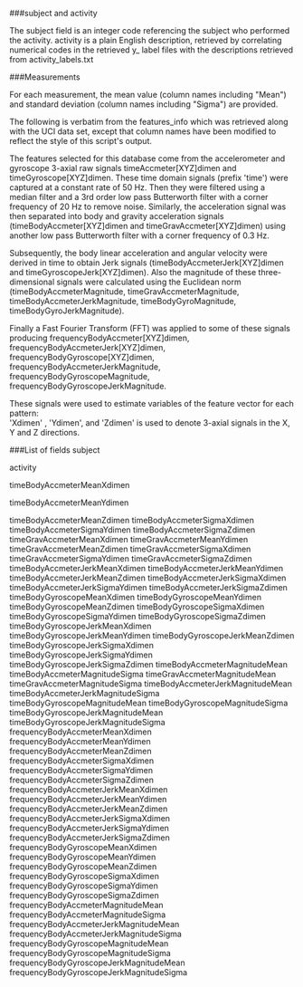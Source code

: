 ###subject and activity

The subject field is an integer code referencing the subject who performed the activity. activity is a plain English description, retrieved by correlating numerical codes in the retrieved y_ label files with the descriptions retrieved from activity_labels.txt

###Measurements

For each measurement, the mean value (column names including "Mean") and standard deviation (column names including "Sigma") are provided.

The following is verbatim from the features_info which was retrieved along with the UCI data set, except that column names have been modified to reflect the style of this script's output.

The features selected for this database come from the accelerometer and gyroscope 3-axial raw signals timeAccmeter[XYZ]dimen and timeGyroscope[XYZ]dimen. These time domain signals (prefix 'time') were captured at a constant rate of 50 Hz. Then they were filtered using a median filter and a 3rd order low pass Butterworth filter with a corner frequency of 20 Hz to remove noise. Similarly, the acceleration signal was then separated into body and gravity acceleration signals (timeBodyAccmeter[XYZ]dimen and timeGravAccmeter[XYZ]dimen) using another low pass Butterworth filter with a corner frequency of 0.3 Hz. 

Subsequently, the body linear acceleration and angular velocity were derived in time to obtain Jerk signals (timeBodyAccmeterJerk[XYZ]dimen and timeGyroscopeJerk[XYZ]dimen). Also the magnitude of these three-dimensional signals were calculated using the Euclidean norm (timeBodyAccmeterMagnitude, timeGravAccmeterMagnitude, timeBodyAccmeterJerkMagnitude, timeBodyGyroMagnitude, timeBodyGyroJerkMagnitude). 

Finally a Fast Fourier Transform (FFT) was applied to some of these signals producing frequencyBodyAccmeter[XYZ]dimen, frequencyBodyAccmeterJerk[XYZ]dimen, frequencyBodyGyroscope[XYZ]dimen, frequencyBodyAccmeterJerkMagnitude, frequencyBodyGyroscopeMagnitude, frequencyBodyGyroscopeJerkMagnitude.

These signals were used to estimate variables of the feature vector for each pattern:  
'Xdimen' , 'Ydimen', and 'Zdimen' is used to denote 3-axial signals in the X, Y and Z directions.

###List of fields
subject

activity

timeBodyAccmeterMeanXdimen

timeBodyAccmeterMeanYdimen

timeBodyAccmeterMeanZdimen
timeBodyAccmeterSigmaXdimen
timeBodyAccmeterSigmaYdimen
timeBodyAccmeterSigmaZdimen
timeGravAccmeterMeanXdimen
timeGravAccmeterMeanYdimen
timeGravAccmeterMeanZdimen
timeGravAccmeterSigmaXdimen
timeGravAccmeterSigmaYdimen
timeGravAccmeterSigmaZdimen
timeBodyAccmeterJerkMeanXdimen
timeBodyAccmeterJerkMeanYdimen
timeBodyAccmeterJerkMeanZdimen
timeBodyAccmeterJerkSigmaXdimen
timeBodyAccmeterJerkSigmaYdimen
timeBodyAccmeterJerkSigmaZdimen
timeBodyGyroscopeMeanXdimen
timeBodyGyroscopeMeanYdimen
timeBodyGyroscopeMeanZdimen
timeBodyGyroscopeSigmaXdimen
timeBodyGyroscopeSigmaYdimen
timeBodyGyroscopeSigmaZdimen
timeBodyGyroscopeJerkMeanXdimen
timeBodyGyroscopeJerkMeanYdimen
timeBodyGyroscopeJerkMeanZdimen
timeBodyGyroscopeJerkSigmaXdimen
timeBodyGyroscopeJerkSigmaYdimen
timeBodyGyroscopeJerkSigmaZdimen
timeBodyAccmeterMagnitudeMean
timeBodyAccmeterMagnitudeSigma
timeGravAccmeterMagnitudeMean
timeGravAccmeterMagnitudeSigma
timeBodyAccmeterJerkMagnitudeMean
timeBodyAccmeterJerkMagnitudeSigma
timeBodyGyroscopeMagnitudeMean
timeBodyGyroscopeMagnitudeSigma
timeBodyGyroscopeJerkMagnitudeMean
timeBodyGyroscopeJerkMagnitudeSigma
frequencyBodyAccmeterMeanXdimen
frequencyBodyAccmeterMeanYdimen
frequencyBodyAccmeterMeanZdimen
frequencyBodyAccmeterSigmaXdimen
frequencyBodyAccmeterSigmaYdimen
frequencyBodyAccmeterSigmaZdimen
frequencyBodyAccmeterJerkMeanXdimen
frequencyBodyAccmeterJerkMeanYdimen
frequencyBodyAccmeterJerkMeanZdimen
frequencyBodyAccmeterJerkSigmaXdimen
frequencyBodyAccmeterJerkSigmaYdimen
frequencyBodyAccmeterJerkSigmaZdimen
frequencyBodyGyroscopeMeanXdimen
frequencyBodyGyroscopeMeanYdimen
frequencyBodyGyroscopeMeanZdimen
frequencyBodyGyroscopeSigmaXdimen
frequencyBodyGyroscopeSigmaYdimen
frequencyBodyGyroscopeSigmaZdimen
frequencyBodyAccmeterMagnitudeMean
frequencyBodyAccmeterMagnitudeSigma
frequencyBodyAccmeterJerkMagnitudeMean
frequencyBodyAccmeterJerkMagnitudeSigma
frequencyBodyGyroscopeMagnitudeMean
frequencyBodyGyroscopeMagnitudeSigma
frequencyBodyGyroscopeJerkMagnitudeMean
frequencyBodyGyroscopeJerkMagnitudeSigma
